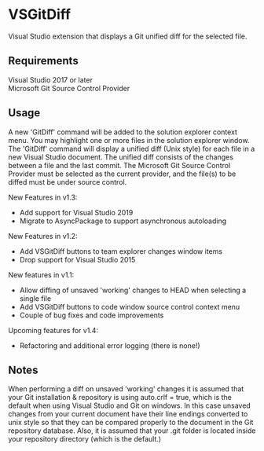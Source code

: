 # VSGitDiff
Visual Studio extension that displays a Git unified diff for the selected file.

## Requirements ##
Visual Studio 2017 or later  
Microsoft Git Source Control Provider

## Usage ##
A new 'GitDiff' command will be added to the solution explorer context menu. You may highlight one or more files in the solution explorer window. The 'GitDiff' command will display a unified diff (Unix style) for each file in a new Visual Studio document. The unified diff consists of the changes between a file and the last commit. The Microsoft Git Source Control Provider must be selected as the current provider, and the file(s) to be diffed must be under source control.

New Features in v1.3:

* Add support for Visual Studio 2019
* Migrate to AsyncPackage to support asynchronous autoloading

New Features in v1.2:

* Add VSGitDiff buttons to team explorer changes window items
* Drop support for Visual Studio 2015

New features in v1.1:

* Allow diffing of unsaved 'working' changes to HEAD when selecting a single file
* Add VSGitDiff buttons to code window source control context menu
* Couple of bug fixes and code improvements

Upcoming features for v1.4:

* Refactoring and additional error logging (there is none!)

## Notes ##
When performing a diff on unsaved 'working' changes it is assumed that your Git installation & repository is using auto.crlf = true, which is the default when using Visual Studio and Git on windows. In this case unsaved changes from your current document have their line endings converted to unix style so that they can be compared properly to the document in the Git repository database. Also, it is assumed that your .git folder is located inside your repository directory (which is the default.)